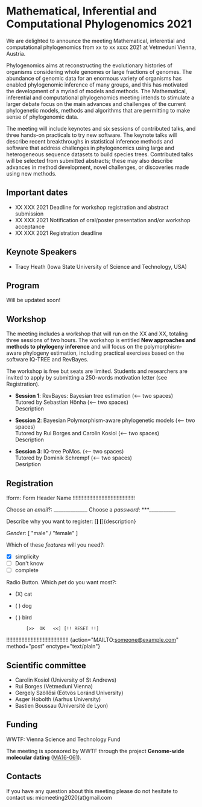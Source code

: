 # Mathematical, Inferential and Computational Phylogenomics 2021

We are delighted to announce the meeting Mathematical, inferential and computational phylogenomics from xx to xx xxxx 2021 at Vetmeduni Vienna, Austria.

Phylogenomics aims at reconstructing the evolutionary histories of organisms considering whole genomes or large fractions of genomes. The abundance of genomic data for an enormous variety of organisms has enabled phylogenomic inference of many groups, and this has motivated the development of a myriad of models and methods. The Mathematical, inferential and computational phylogenomics meeting intends to stimulate a larger debate focus on the main advances and challenges of the current phylogenetic models, methods and algorithms that are permitting to make sense of phylogenomic data.

The meeting will include keynotes and six sessions of contributed talks, and three hands-on practicals to try new software. The keynote talks will describe recent breakthroughs in statistical inference methods and software that address challenges in phylogenomics using large and heterogeneous sequence datasets to build species trees. Contributed talks will be selected from submitted abstracts; these may also describe advances in method development, novel challenges, or discoveries made using new methods.



## Important dates

* XX XXX 2021 Deadline for workshop registration and abstract submission
* XX XXX 2021 Notification of oral/poster presentation and/or workshop acceptance
* XX XXX 2021 Registration deadline

## Keynote Speakers

* Tracy Heath (Iowa State University of Science and Technology, USA)

## Program

Will be updated soon!


## Workshop

The meeting includes a workshop that will run on the XX and XX, totaling three sessions of two hours. The workshop is entitled **New approaches and methods to phylogeny inference** and will focus on the polymorphism-aware phylogeny estimation, including practical exercises based on the software IQ-TREE and RevBayes. 

The workshop is free but seats are limited. Students and researchers are invited to apply by submitting a 250-words motivation letter (see Registration).

* **Session 1**: RevBayes: Bayesian tree estimation (<-- two spaces)  
Tutored by Sebastian Hönha (<-- two spaces)  
Description

* **Session 2**: Bayesian Polymorphism-aware phylogenetic models (<-- two spaces)  
Tutored by Rui Borges and Carolin Kosiol (<-- two spaces)  
Description

* **Session 3**: IQ-tree PoMos. (<-- two spaces)  
Tutored by Dominik Schrempf (<-- two spaces)  
Desription

 



## Registration

!form: Form Header Name
!!!!!!!!!!!!!!!!!!!!!!!!!!!!!!!!!!!!!!!!!

Choose an *email*?:  ______________
Choose a *password*: ***___________

Describe why you want to register:
[________________________________]
[________________________________]{description}

*Gender*: [ "male" / "female" ]

Which of these *features* will you need?:
* [X] simplicity
* [ ] Don't know
* [ ] complete

Radio Button. Which *pet* do you want most?:
* (X) cat
* ( ) dog
* ( ) bird

          [>>  OK   <<] [!! RESET !!]

!!!!!!!!!!!!!!!!!!!!!!!!!!!!!!!!!!!!!!!!!
{action="MAILTO:someone@example.com" method="post" enctype="text/plain"}


## Scientific committee

* Carolin Kosiol (University of St Andrews)
* Rui Borges (Vetmeduni Vienna)
* Gergely Szöllősi (Eötvös Loránd University)
* Asger Hobolth (Aarhus University)
* Bastien Boussau (Université de Lyon)


## Funding

WWTF: Vienna Science and Technology Fund

The meeting is sponsored by WWTF through the project **Genome-wide molecular dating** ([MA16-061](https://www.wwtf.at/programmes/mathematics/MA16-061/index.php?lang=EN)).



## Contacts

If you have any question about this meeting please do not hesitate to contact us: micmeeting2020(at)gmail.com 


